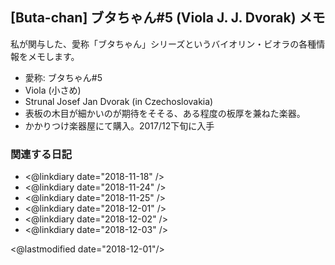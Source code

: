 ## [Buta-chan] ブタちゃん#5 (Viola J. J. Dvorak) メモ

私が関与した、愛称「ブタちゃん」シリーズというバイオリン・ビオラの各種情報をメモします。

- 愛称: ブタちゃん#5
- Viola (小さめ)
- Strunal Josef Jan Dvorak (in Czechoslovakia)
- 表板の木目が細かいのが期待をそそる、ある程度の板厚を兼ねた楽器。
- かかりつけ楽器屋にて購入。2017/12下旬に入手

### 関連する日記

- <@linkdiary date="2018-11-18" />
- <@linkdiary date="2018-11-24" />
- <@linkdiary date="2018-11-25" />
- <@linkdiary date="2018-12-01" />
- <@linkdiary date="2018-12-02" />
- <@linkdiary date="2018-12-03" />

<@lastmodified date="2018-12-01"/>
